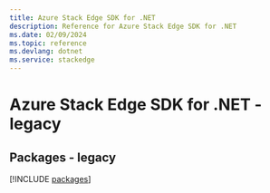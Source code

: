 ```yaml
---
title: Azure Stack Edge SDK for .NET
description: Reference for Azure Stack Edge SDK for .NET
ms.date: 02/09/2024
ms.topic: reference
ms.devlang: dotnet
ms.service: stackedge
---
```

# Azure Stack Edge SDK for .NET - legacy
## Packages - legacy
[!INCLUDE [packages](stack-edge-index.md)]